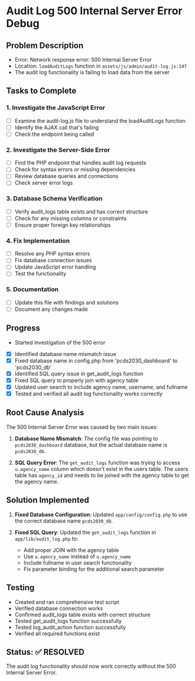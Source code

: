 # Audit Log 500 Internal Server Error Debug

## Problem Description
- Error: Network response error: 500 Internal Server Error
- Location: `loadAuditLogs` function in `assets/js/admin/audit-log.js:147`
- The audit log functionality is failing to load data from the server

## Tasks to Complete

### 1. Investigate the JavaScript Error
- [ ] Examine the audit-log.js file to understand the loadAuditLogs function
- [ ] Identify the AJAX call that's failing
- [ ] Check the endpoint being called

### 2. Investigate the Server-Side Error
- [ ] Find the PHP endpoint that handles audit log requests
- [ ] Check for syntax errors or missing dependencies
- [ ] Review database queries and connections
- [ ] Check server error logs

### 3. Database Schema Verification
- [ ] Verify audit_logs table exists and has correct structure
- [ ] Check for any missing columns or constraints
- [ ] Ensure proper foreign key relationships

### 4. Fix Implementation
- [ ] Resolve any PHP syntax errors
- [ ] Fix database connection issues
- [ ] Update JavaScript error handling
- [ ] Test the functionality

### 5. Documentation
- [ ] Update this file with findings and solutions
- [ ] Document any changes made

## Progress
- Started investigation of the 500 error
- [x] Identified database name mismatch issue
- [x] Fixed database name in config.php from 'pcds2030_dashboard' to 'pcds2030_db'
- [x] Identified SQL query issue in get_audit_logs function
- [x] Fixed SQL query to properly join with agency table
- [x] Updated user search to include agency name, username, and fullname
- [x] Tested and verified all audit log functionality works correctly

## Root Cause Analysis
The 500 Internal Server Error was caused by two main issues:

1. **Database Name Mismatch**: The config file was pointing to `pcds2030_dashboard` database, but the actual database name is `pcds2030_db`.

2. **SQL Query Error**: The `get_audit_logs` function was trying to access `u.agency_name` column which doesn't exist in the users table. The users table has `agency_id` and needs to be joined with the agency table to get the agency name.

## Solution Implemented
1. **Fixed Database Configuration**: Updated `app/config/config.php` to use the correct database name `pcds2030_db`.

2. **Fixed SQL Query**: Updated the `get_audit_logs` function in `app/lib/audit_log.php` to:
   - Add proper JOIN with the agency table
   - Use `a.agency_name` instead of `u.agency_name`
   - Include fullname in user search functionality
   - Fix parameter binding for the additional search parameter

## Testing
- Created and ran comprehensive test script
- Verified database connection works
- Confirmed audit_logs table exists with correct structure
- Tested get_audit_logs function successfully
- Tested log_audit_action function successfully
- Verified all required functions exist

## Status: ✅ RESOLVED
The audit log functionality should now work correctly without the 500 Internal Server Error. 